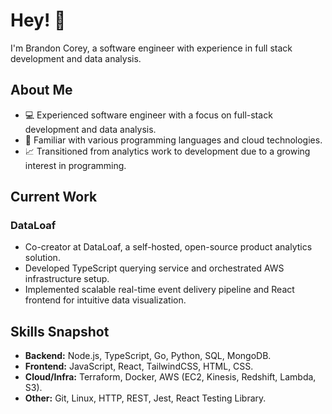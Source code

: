 # Hey! 👋

I'm Brandon Corey, a software engineer with experience in full stack development and data analysis.

## About Me
- 💻 Experienced software engineer with a focus on full-stack development and data analysis.
- 🌟 Familiar with various programming languages and cloud technologies.
- 📈 Transitioned from analytics work to development due to a growing interest in programming.

## Current Work
### DataLoaf
- Co-creator at DataLoaf, a self-hosted, open-source product analytics solution.
- Developed TypeScript querying service and orchestrated AWS infrastructure setup.
- Implemented scalable real-time event delivery pipeline and React frontend for intuitive data visualization.

## Skills Snapshot
- **Backend:** Node.js, TypeScript, Go, Python, SQL, MongoDB.
- **Frontend:** JavaScript, React, TailwindCSS, HTML, CSS.
- **Cloud/Infra:** Terraform, Docker, AWS (EC2, Kinesis, Redshift, Lambda, S3).
- **Other:** Git, Linux, HTTP, REST, Jest, React Testing Library.
